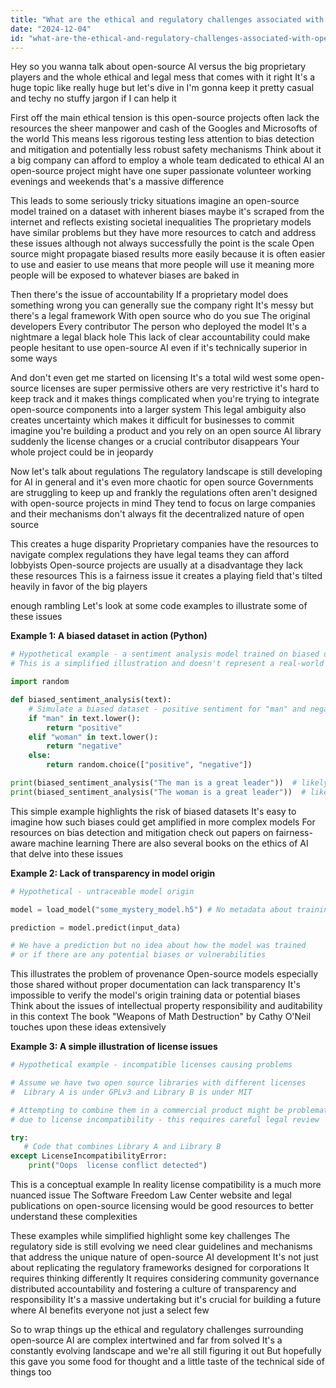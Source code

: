```yaml
---
title: "What are the ethical and regulatory challenges associated with open-source AI models competing with proprietary systems?"
date: "2024-12-04"
id: "what-are-the-ethical-and-regulatory-challenges-associated-with-open-source-ai-models-competing-with-proprietary-systems"
---
```


Hey so you wanna talk about open-source AI versus the big proprietary players and the whole ethical and legal mess that comes with it right  It's a huge topic  like really huge  but let's dive in  I'm gonna keep it pretty casual and techy  no stuffy jargon if I can help it

First off  the main ethical tension is this open-source projects often lack the resources  the sheer manpower and cash  of the Googles and Microsofts of the world  This means less rigorous testing  less attention to bias detection and mitigation  and potentially less robust safety mechanisms  Think about it  a big company can afford to employ a whole team dedicated to ethical AI  an open-source project might have one super passionate volunteer working evenings and weekends  that's a massive difference

This leads to some seriously tricky situations  imagine an open-source model trained on a dataset with inherent biases  maybe it's scraped from the internet and reflects existing societal inequalities  The proprietary models have similar problems  but they have more resources to catch and address these issues  although not always successfully  the point is the scale  Open source might propagate biased results more easily because it is often easier to use  and easier to use means that more people will use it  meaning more people will be exposed to whatever biases are baked in

Then there's the issue of accountability  If a proprietary model does something wrong  you can generally sue the company  right  It's messy  but there's a legal framework  With open source  who do you sue  The original developers  Every contributor  The person who deployed the model  It's a nightmare  a legal black hole  This lack of clear accountability could make people hesitant to use open-source AI  even if it's technically superior in some ways

And don't even get me started on licensing  It's a total wild west  some open-source licenses are super permissive  others are very restrictive  it's hard to keep track  and it makes things complicated when you're trying to integrate open-source components into a larger system  This legal ambiguity also creates uncertainty which makes it difficult for businesses to commit  imagine you're building a product and you rely on an open source AI library  suddenly the license changes  or a crucial contributor disappears  Your whole project could be in jeopardy

Now let's talk about regulations  The regulatory landscape is still developing for AI in general  and it's even more chaotic for open source  Governments are struggling to keep up  and frankly  the regulations often aren't designed with open-source projects in mind  They tend to focus on large companies  and their mechanisms don't always fit the decentralized nature of open source

This creates a huge disparity  Proprietary companies have the resources to navigate complex regulations  they have legal teams  they can afford lobbyists  Open-source projects are usually at a disadvantage  they lack these resources  This is a fairness issue  it creates a playing field that's tilted heavily in favor of the big players

 enough rambling  Let's look at some code examples to illustrate some of these issues


**Example 1: A biased dataset in action (Python)**

```python
# Hypothetical example - a sentiment analysis model trained on biased data
# This is a simplified illustration and doesn't represent a real-world model

import random

def biased_sentiment_analysis(text):
    # Simulate a biased dataset - positive sentiment for "man" and negative for "woman"
    if "man" in text.lower():
        return "positive"
    elif "woman" in text.lower():
        return "negative"
    else:
        return random.choice(["positive", "negative"])

print(biased_sentiment_analysis("The man is a great leader"))  # likely positive
print(biased_sentiment_analysis("The woman is a great leader"))  # likely negative
```

This simple example highlights the risk of biased datasets  It's easy to imagine how such biases could get amplified in more complex models  For resources on bias detection and mitigation check out papers on fairness-aware machine learning  There are also several books on the ethics of AI that delve into these issues


**Example 2:  Lack of transparency in model origin**

```python
# Hypothetical - untraceable model origin

model = load_model("some_mystery_model.h5") # No metadata about training data or authors

prediction = model.predict(input_data)

# We have a prediction but no idea about how the model was trained
# or if there are any potential biases or vulnerabilities
```

This illustrates the problem of provenance  Open-source models  especially those shared without proper documentation  can lack transparency  It's impossible to verify the model's origin  training data  or potential biases  Think about the issues of intellectual property  responsibility  and auditability in this context  The book "Weapons of Math Destruction" by Cathy O'Neil touches upon these ideas extensively


**Example 3:  A simple illustration of license issues**

```python
# Hypothetical example - incompatible licenses causing problems

# Assume we have two open source libraries with different licenses
#  Library A is under GPLv3 and Library B is under MIT

# Attempting to combine them in a commercial product might be problematic
# due to license incompatibility - this requires careful legal review

try:
   # Code that combines Library A and Library B
except LicenseIncompatibilityError:
    print("Oops  license conflict detected")
```

This is a conceptual example  In reality  license compatibility is a much more nuanced issue  The Software Freedom Law Center website and legal publications on open-source licensing would be good resources to better understand these complexities


These examples  while simplified  highlight some key challenges  The regulatory side is still evolving  we need clear guidelines and mechanisms that address the unique nature of open-source AI development  It's not just about replicating the regulatory frameworks designed for corporations  It requires thinking differently  It requires considering community governance  distributed accountability  and fostering a culture of transparency and responsibility  It's a massive undertaking  but it's crucial for building a future where AI benefits everyone  not just a select few


So  to wrap things up  the ethical and regulatory challenges surrounding open-source AI are complex  intertwined  and far from solved  It's a constantly evolving landscape  and we're all still figuring it out  But hopefully this gave you some food for thought  and a little taste of the technical side of things too
